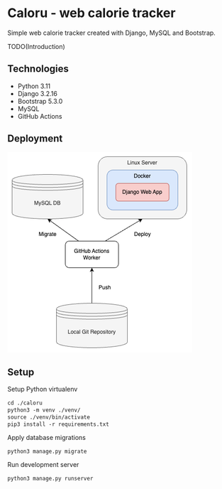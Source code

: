 # Caloru - web calorie tracker
Simple web calorie tracker created with Django, MySQL and Bootstrap.

TODO(Introduction)

## Technologies
* Python 3.11
* Django 3.2.16
* Bootstrap 5.3.0
* MySQL
* GitHub Actions

## Deployment

![deployment](./docs/caloru_arch.drawio.png)

## Setup
Setup Python virtualenv
```
cd ./caloru
python3 -m venv ./venv/
source ./venv/bin/activate
pip3 install -r requirements.txt
```

Apply database migrations
```
python3 manage.py migrate
```

Run development server
```
python3 manage.py runserver
```
